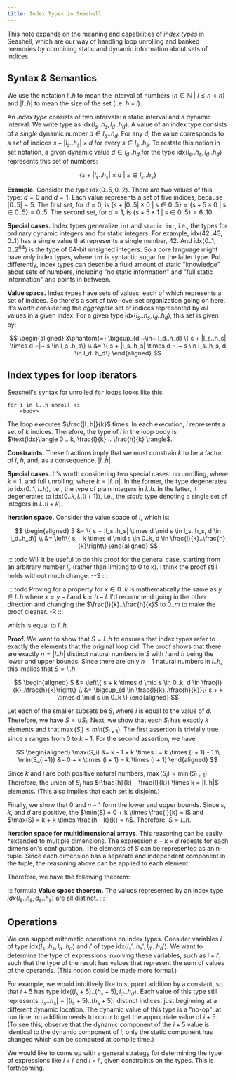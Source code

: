 ```yaml
---
title: Index Types in Seashell
---
```

This note expands on the meaning and capabilities of *index types* in Seashell,
which are our way of handling loop unrolling and banked memories by combining
static and dynamic information about sets of indices.

Syntax & Semantics
------------------

We use the notation $l..h$ to mean the interval of numbers
$\{ n \in \mathbb{N} ~|~ l \le n < h \}$ and $|l..h|$ to mean the size of the
set (i.e. $h - l$).

An *index type* consists of two intervals: a static interval and a dynamic interval.
We write type as $\text{idx}\langle l_s .. h_s, l_d .. h_d \rangle$.
A value of an index type consists of a *single* dynamic number $d \in l_d..h_d$.
For any $d$, the value corresponds to a *set* of indices $s + |l_s..h_s| \times d$
for every $s \in l_s..h_s$.  To restate this notion in set notation, a given
dynamic value $d \in l_d..h_d$ for the type $\text{idx}\langle l_s .. h_s, l_d .. h_d \rangle$
represents this set of numbers:

$$\{ s + |l_s..h_s| \times d ~|~ s \in l_s..h_s\}$$

**Example.**
Consider the type
$\text{idx}\langle 0 .. 5, 0 .. 2 \rangle$.
There are two values of this type: $d=0$ and $d=1$.
Each value represents a set of five indices, because $|0..5| = 5$.
The first set, for $d=0$, is
$\{ s + |0..5| \times 0 ~|~ s \in 0..5\} = \{s + 5 \times 0 ~|~ s \in 0..5\} = 0..5$.
The second set, for $d=1$, is
$\{s + 5 \times 1 ~|~ s \in 0..5\} = 6..10$.

**Special cases.**
Index types generalize `int` and `static int`, i.e., the types for ordinary dynamic integers and for static integers.
For example, $\text{idx}\langle 42..43, 0..1 \rangle$ has a single value that represents a single number, 42.
And $\text{idx}\langle 0..1, 0..2^{64} \rangle$ is the type of 64-bit unsigned integers.
So a core language might have *only* index types, where `int` is syntactic sugar for the latter type.
Put differently, index types can describe a fluid amount of static "knowledge" about sets of numbers, including "no static information" and "full static information" and points in between.

**Value space.**
Index types have sets of values, each of which represents a set of indices. So
there's a sort of two-level set organization going on here.  It's worth
considering the *aggregate* set of indices represented by *all* values in a
given index.  For a given type $\text{idx}\langle l_s .. h_s, l_d .. h_d \rangle$,
this set is given by:

$$
\begin{aligned}
&\phantom{=}
\bigcup_{d ~\in~ l_d..h_d}
\{ s + |l_s..h_s| \times d ~|~ s \in l_s..h_s\}
\\
&=
\{ s + |l_s..h_s| \times d ~|~ s \in l_s..h_s, d \in l_d..h_d\}
\end{aligned}
$$

Index types for loop iterators
---------

Seashell's syntax for unrolled `for` loops looks like this:

    for i in l..h unroll k:
        <body>

The loop executes $\frac{|l..h|}{k}$ times.
In each execution, $i$ represents a set of $k$ indices.
Therefore,
the type of $i$ in the loop body is
$\text{idx}\langle 0 .. k, \frac{l}{k} .. \frac{h}{k} \rangle$.

**Constraints.**
These fractions imply that we must
constrain $k$ to be a factor of $l$, $h$, and, as a consequence, $|l..h|$.

**Special cases.**
It's worth considering two special cases: no unrolling, where $k=1$, and full
unrolling, where $k=|l..h|$.  In the former, the type degenerates to
$\text{idx}\langle 0 .. 1, l .. h \rangle$, i.e., the type of plain integers in
$l..h$.  In the latter, it degenerates to $\text{idx}\langle 0 .. k, l .. (l+1)
\rangle$, i.e., the *static* type denoting a single set of integers in
$l..(l+k)$.

**Iteration space.**
Consider the value space of $i$, which is:

$$
\begin{aligned}
S &= \{ s + |l_s..h_s| \times d \mid s \in l_s..h_s, d \in l_d..h_d\} \\
    &= \left\{ s + k \times d \mid s \in 0..k, d \in \frac{l}{k}..\frac{h}{k}\right\}
\end{aligned}
$$

::: todo
Will it be useful to do this proof for the general case, starting from an arbitrary number $l_s$ (rather than limiting to 0 to k). I think the proof still holds without much change.
--S
:::

::: todo
Proving for a property for $x \in 0..k$ is mathematically the same as $y \in l..h$
where $x = y - l$ and $k = h - l$. I'd recommend going in the other direction
and changing the $\frac{l}{k}..\frac{h}{k}$ to $0..m$ to make the proof cleaner. -R
:::

which is equal to $l..h$.

**Proof.** We want to show that $S = l..h$ to ensures that
index types refer to exactly the elements that the original loop did. The
proof shows that there are exactly $n = |l..h|$ distinct natural numbers in
$S$ with $l$ and $h$ being the lower and upper bounds. Since there are only
$n-1$ natural numbers in $l..h$, this implies that $S = l..h$.

$$
\begin{aligned}
S &= \left\{ s + k \times d \mid s \in 0..k, d \in \frac{l}{k}..\frac{h}{k}\right\} \\
    &= \bigcup_{d \in \frac{l}{k}..\frac{h}{k}}\{ s + k \times d \mid s \in 0..k \}
\end{aligned}
$$

Let each of the smaller subsets be $S_i$ where $i$ is equal to the value of
$d$.  Therefore, we have $S = \cup S_i$. Next, we show that each $S_i$ has
exactly $k$ elements and that $\max(S_i) \leq min(S_{i+1})$. The first
assertion is trivially true since $s$ ranges from $0$ to $k-1$. For the second
assertion, we have

$$
\begin{aligned}
\max(S_i) &= k - 1 + k \times i = k \times (i + 1) - 1 \\
\min(S_{i+1}) &= 0 + k \times (i + 1) = k \times (i + 1)
\end{aligned}
$$

Since $k$ and $i$ are both positive natural numbers, $\max(S_i) < \min(S_{i+1})$.
Therefore, the union of $S_i$ has $(\frac{h}{k} - \frac{l}{k}) \times k =
|l..h|$ elements. (This also implies that each set is disjoint.)

Finally, we show that $0$ and $n-1$ form the lower and upper bounds. Since $s$,
$k$, and $d$ are positive, the $\min(S) = 0 + k \times \frac{l}{k} = l$ and
$\max(S) = k + k \times \frac{h - k}{k} = h$. Therefore, $S = l..h$.

**Iteration space for multidimensional arrays**. This reasoning can be easily
*extended to
multiple dimensions. The expression $s + k \times d$ repeats for each
dimension's configuration. The elements of $S$ can be represented as an
n-tuple. Since each dimension has a separate and independent component in the
tuple, the reasoning above can be applied to each element.

Therefore, we have the following theorem:

::: formula
**Value space theorem.** The values represented by an index type $idx\langle
l_s..h_s, d_s..h_s \rangle$ are all distinct.
:::

Operations
----------

We can support arithmetic operations on index types.
Consider variables $i$ of type
$\text{idx}\langle l_s .. h_s, l_d .. h_d \rangle$
and $i'$ of type
$\text{idx}\langle l_s' .. h_s', l_d' .. h_d' \rangle$.
We want to determine the type of expressions involving these variables, such as $i + i'$, such that the type of the result has values that represent the sum of values of the operands.
(This notion could be made more formal.)

For example, we would intuitively like to support addition by a constant, so that $i + 5$
has type
$\text{idx}\langle (l_s + 5) .. (h_s + 5), l_d .. h_d \rangle$.
Each value of this type still represents $|l_s..h_s| = |(l_s+5)..(h_s+5)|$ distinct indices, just beginning at a different dynamic location.
The dynamic value of this type is a "no-op": at run time, no addition needs to occur to get the appropriate value of $i+5$.
(To see this, observe that the dynamic component of the $i+5$ value is identical to the dynamic component of $i$; only the static component has changed which can be computed at compile time.)

We would like to come up with a general strategy for determining the type of expressions like $i+i'$ and $i \times i'$, given constraints on the types.
This is forthcoming.
